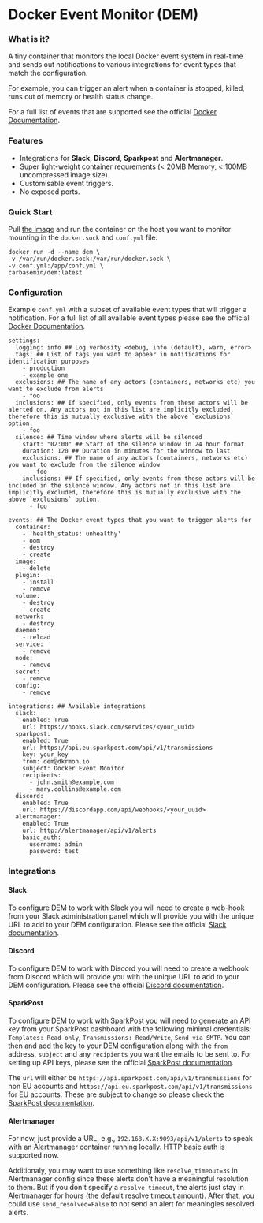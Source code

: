 # Docker Event Monitor (DEM)

### What is it?
A tiny container that monitors the local Docker event system in real-time and sends out notifications to various integrations for event types that match the configuration.

For example, you can trigger an alert when a container is stopped, killed, runs out of memory or health status change.

For a full list of events that are supported see the official [Docker Documentation](https://docs.docker.com/engine/reference/commandline/events/).

### Features
- Integrations for **Slack**, **Discord**, **Sparkpost** and **Alertmanager**.
- Super light-weight container requrements (< 20MB Memory, < 100MB uncompressed image size).
- Customisable event triggers.
- No exposed ports.

### Quick Start
Pull [the image](https://hub.docker.com/r/carbasemin/dem) and run the container on the host you want to monitor mounting in the `docker.sock` and `conf.yml` file:

```
docker run -d --name dem \
-v /var/run/docker.sock:/var/run/docker.sock \
-v conf.yml:/app/conf.yml \
carbasemin/dem:latest
```
### Configuration
Example `conf.yml` with a subset of available event types that will trigger a notification. For a full list of all available event types please see the official [Docker Documentation](https://docs.docker.com/engine/reference/commandline/events/).

```
settings:
  logging: info ## Log verbosity <debug, info (default), warn, error>
  tags: ## List of tags you want to appear in notifications for identification purposes
    - production
    - example one
  exclusions: ## The name of any actors (containers, networks etc) you want to exclude from alerts
    - foo
  inclusions: ## If specified, only events from these actors will be alerted on. Any actors not in this list are implicitly excluded, therefore this is mutually exclusive with the above `exclusions` option.
    - foo
  silence: ## Time window where alerts will be silenced
    start: "02:00" ## Start of the silence window in 24 hour format
    duration: 120 ## Duration in minutes for the window to last
    exclusions: ## The name of any actors (containers, networks etc) you want to exclude from the silence window
      - foo
    inclusions: ## If specified, only events from these actors will be included in the silence window. Any actors not in this list are implicitly excluded, therefore this is mutually exclusive with the above `exclusions` option.
      - foo

events: ## The Docker event types that you want to trigger alerts for
  container: 
    - 'health_status: unhealthy'
    - oom
    - destroy
    - create
  image: 
    - delete
  plugin:
    - install
    - remove
  volume: 
    - destroy
    - create
  network:
    - destroy
  daemon:
    - reload
  service:
    - remove
  node:
    - remove
  secret:
    - remove
  config:
    - remove

integrations: ## Available integrations  
  slack:
    enabled: True
    url: https://hooks.slack.com/services/<your_uuid>
  sparkpost:
    enabled: True
    url: https://api.eu.sparkpost.com/api/v1/transmissions
    key: your_key
    from: dem@dkrmon.io
    subject: Docker Event Monitor
    recipients:
      - john.smith@example.com
      - mary.collins@example.com
  discord:
    enabled: True
    url: https://discordapp.com/api/webhooks/<your_uuid>
  alertmanager:
    enabled: True
    url: http://alertmanager/api/v1/alerts
    basic_auth:
      username: admin 
      password: test
```

### Integrations
#### Slack
To configure DEM to work with Slack you will need to create a web-hook from your Slack administration panel which will provide you with the unique URL to add to your DEM configuration. Please see the official [Slack documentation](https://get.slack.help/hc/en-us/articles/115005265063-Incoming-webhooks-for-Slack).

#### Discord
To configure DEM to work with Discord you will need to create a webhook from Discord which will provide you with the unique URL to add to your DEM configuration. Please see the official [Discord documentation](https://support.discordapp.com/hc/en-us/articles/228383668-Intro-to-Webhooks).

#### SparkPost
To configure DEM to work with SparkPost you will need to generate an API key from your SparkPost dashboard with the following minimal credentials: `Templates: Read-only`, `Transmissions: Read/Write`, `Send via SMTP`. You can then and add the key to your DEM configuration along with the `from` address, `subject` and any `recipients` you want the emails to be sent to. For setting up API keys, please see the official [SparkPost documentation](https://www.sparkpost.com/docs/getting-started/create-api-keys/).

The `url` will either be `https://api.sparkpost.com/api/v1/transmissions` for non EU accounts and `https://api.eu.sparkpost.com/api/v1/transmissions` for EU accounts. These are subject to change so please check the [SparkPost documentation](https://developers.sparkpost.com/api/#header-endpoints).

#### Alertmanager
For now, just provide a URL, e.g., `192.168.X.X:9093/api/v1/alerts` to speak with an Alertmanager container running locally. HTTP basic auth is supported now.

Additionaly, you may want to use something like `resolve_timeout=3s` in Alertmanager config since these alerts don't have a meaningful resolution to them. But if you don't specify a `resolve_timeout`, the alerts just stay in Alertmanager for hours (the default resolve timeout amount). After that, you could use `send_resolved=False` to not send an alert for meaningles resolved alerts.
